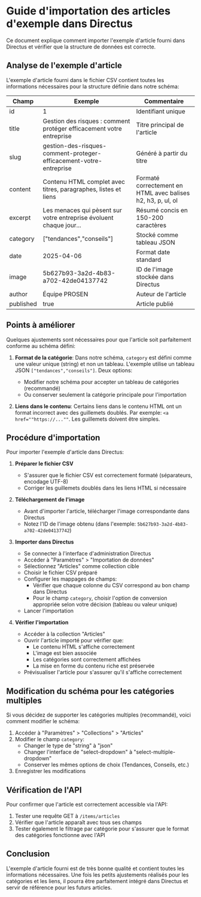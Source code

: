 # Guide d'importation des articles d'exemple dans Directus

Ce document explique comment importer l'exemple d'article fourni dans Directus et vérifier que la structure de données est correcte.

## Analyse de l'exemple d'article

L'exemple d'article fourni dans le fichier CSV contient toutes les informations nécessaires pour la structure définie dans notre schéma:

| Champ | Exemple | Commentaire |
|-------|---------|-------------|
| id | 1 | Identifiant unique |
| title | Gestion des risques : comment protéger efficacement votre entreprise | Titre principal de l'article |
| slug | gestion-des-risques-comment-proteger-efficacement-votre-entreprise | Généré à partir du titre |
| content | Contenu HTML complet avec titres, paragraphes, listes et liens | Formaté correctement en HTML avec balises h2, h3, p, ul, ol |
| excerpt | Les menaces qui pèsent sur votre entreprise évoluent chaque jour... | Résumé concis en 150-200 caractères |
| category | ["tendances","conseils"] | Stocké comme tableau JSON |
| date | 2025-04-06 | Format date standard |
| image | 5b627b93-3a2d-4b83-a702-42de04137742 | ID de l'image stockée dans Directus |
| author | Équipe PROSEN | Auteur de l'article |
| published | true | Article publié |

## Points à améliorer

Quelques ajustements sont nécessaires pour que l'article soit parfaitement conforme au schéma défini:

1. **Format de la catégorie**: Dans notre schéma, `category` est défini comme une valeur unique (string) et non un tableau. L'exemple utilise un tableau JSON `["tendances","conseils"]`. Deux options:
   - Modifier notre schéma pour accepter un tableau de catégories (recommandé)
   - Ou conserver seulement la catégorie principale pour l'importation

2. **Liens dans le contenu**: Certains liens dans le contenu HTML ont un format incorrect avec des guillemets doublés. Par exemple: `<a href=""https://...""`. Les guillemets doivent être simples.

## Procédure d'importation

Pour importer l'exemple d'article dans Directus:

1. **Préparer le fichier CSV**
   - S'assurer que le fichier CSV est correctement formaté (séparateurs, encodage UTF-8)
   - Corriger les guillemets doublés dans les liens HTML si nécessaire

2. **Téléchargement de l'image**
   - Avant d'importer l'article, télécharger l'image correspondante dans Directus
   - Notez l'ID de l'image obtenu (dans l'exemple: `5b627b93-3a2d-4b83-a702-42de04137742`)

3. **Importer dans Directus**
   - Se connecter à l'interface d'administration Directus
   - Accéder à "Paramètres" > "Importation de données"
   - Sélectionnez "Articles" comme collection cible
   - Choisir le fichier CSV préparé
   - Configurer les mappages de champs:
     - Vérifier que chaque colonne du CSV correspond au bon champ dans Directus
     - Pour le champ `category`, choisir l'option de conversion appropriée selon votre décision (tableau ou valeur unique)
   - Lancer l'importation

4. **Vérifier l'importation**
   - Accéder à la collection "Articles"
   - Ouvrir l'article importé pour vérifier que:
     - Le contenu HTML s'affiche correctement
     - L'image est bien associée
     - Les catégories sont correctement affichées
     - La mise en forme du contenu riche est préservée
   - Prévisualiser l'article pour s'assurer qu'il s'affiche correctement

## Modification du schéma pour les catégories multiples

Si vous décidez de supporter les catégories multiples (recommandé), voici comment modifier le schéma:

1. Accéder à "Paramètres" > "Collections" > "Articles"
2. Modifier le champ `category`:
   - Changer le type de "string" à "json"
   - Changer l'interface de "select-dropdown" à "select-multiple-dropdown"
   - Conserver les mêmes options de choix (Tendances, Conseils, etc.)
3. Enregistrer les modifications

## Vérification de l'API

Pour confirmer que l'article est correctement accessible via l'API:

1. Tester une requête GET à `/items/articles`
2. Vérifier que l'article apparaît avec tous ses champs
3. Tester également le filtrage par catégorie pour s'assurer que le format des catégories fonctionne avec l'API

## Conclusion

L'exemple d'article fourni est de très bonne qualité et contient toutes les informations nécessaires. Une fois les petits ajustements réalisés pour les catégories et les liens, il pourra être parfaitement intégré dans Directus et servir de référence pour les futurs articles. 